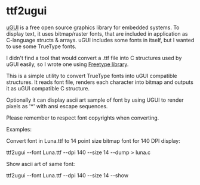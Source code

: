 ttf2ugui
========

[uGUI][1] is a free open source graphics library for embedded systems. 
To display text, it uses bitmap/raster fonts, that are included
in application as C-language structs & arrays. uGUI includes
some fonts in itself, but I wanted to use some TrueType fonts.

I didn't find a tool that would convert a .ttf file into
C structures used by uGUI easily, so I wrote one using
[Freetype library][2].

This is a simple utility to convert TrueType fonts into uGUI compatible
structures. It reads font file, renders each character into bitmap
and outputs it as uGUI compatible C structure. 

Optionally it can display ascii art sample of font by using
UGUI to render pixels as '*' with ansi escape sequences.

Please remember to respect font copyrights when converting.

Examples:

Convert font in Luna.ttf to 14 point size bitmap font for 140 DPI display:

ttf2ugui --font Luna.ttf --dpi 140 --size 14 --dump > luna.c

Show ascii art of same font:

ttf2ugui --font Luna.ttf --dpi 140 --size 14 --show

[1]: http://www.embeddedlightning.com/ugui/
[2]: http://freetype.org/
